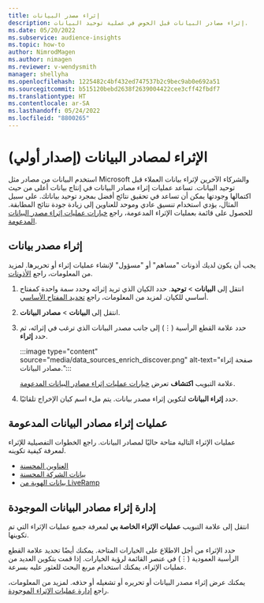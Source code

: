 ```yaml
---
title: إثراء مصدر البيانات
description: إثراء مصادر البيانات قبل الخوض في عملية توحيد البيانات.
ms.date: 05/20/2022
ms.subservice: audience-insights
ms.topic: how-to
author: NimrodMagen
ms.author: nimagen
ms.reviewer: v-wendysmith
manager: shellyha
ms.openlocfilehash: 1225482c4bf432ed747537b2c9bec9ab0e692a51
ms.sourcegitcommit: b515120bebd2638f2639004422cee3cff42fbdf7
ms.translationtype: HT
ms.contentlocale: ar-SA
ms.lasthandoff: 05/24/2022
ms.locfileid: "8800265"
---
```

# <a name="enrichment-for-data-sources-preview"></a>الإثراء لمصادر البيانات (إصدار أولي)

استخدم البيانات من مصادر مثل Microsoft والشركاء الآخرين لإثراء بيانات العملاء قبل توحيد البيانات. تساعد عمليات إثراء مصادر البيانات في إنتاج بيانات أعلى من حيث اكتمالها وجودتها يمكن أن تساعد في تحقيق نتائج أفضل بمجرد توحيد بياناتك. على سبيل المثال، يؤدي استخدام تنسيق عادي وموحد للعناوين إلى زيادة جودة نتائج المطابقة. للحصول على قائمة بعمليات الإثراء المدعومة، راجع [خيارات عمليات إثراء مصدر البيانات المدعومة](#supported-data-source-enrichments).

## <a name="enrich-a-data-source"></a>إثراء مصدر بيانات

يجب أن يكون لديك أذونات "مساهم" أو "مسؤول" لإنشاء عمليات إثراء أو تحريرها. لمزيد من المعلومات، راجع [الأذونات](permissions.md).  

1. انتقل إلى **البيانات** > **توحيد**. حدد الكيان الذي تريد إثرائه وحدد سمة واحدة كمفتاح أساسي للكيان. لمزيد من المعلومات، راجع [تحديد المفتاح الأساسي](map-entities.md#select-primary-key-and-semantic-type-for-attributes).

1. انتقل إلى **البيانات** > **مصادر البيانات**.

1. حدد علامة القطع الرأسية (&vellip;) إلى جانب مصدر البيانات الذي ترغب في إثرائه، ثم حدد **إثراء**.

   :::image type="content" source="media/data_sources_enrich_discover.png" alt-text="صفحة إثراء مصادر البيانات.":::

   علامة التبويب **اكتشاف** تعرض [خيارات عمليات إثراء مصادر البيانات المدعومة](#supported-data-source-enrichments).

1. حدد **إثراء البيانات** لتكوين إثراء مصدر بيانات. يتم ملء اسم كيان الإخراج تلقائيًا.

## <a name="supported-data-source-enrichments"></a>عمليات إثراء مصادر البيانات المدعومة

عمليات الإثراء التالية متاحة حاليًا لمصادر البيانات. راجع الخطوات التفصيلية للإثراء لمعرفة كيفية تكوينه.

- [العناوين المحسنة](enrichment-enhanced-addresses.md)
- [بيانات الشركة المحسنة](enrichment-enhanced-company-data.md)
- [بيانات الهوية من LiveRamp](enrichment-liveramp.md)

## <a name="manage-existing-data-source-enrichments"></a>إدارة إثراء مصادر البيانات الموجودة

انتقل إلى علامة التبويب **عمليات الإثراء الخاصة بي** لمعرفة جميع عمليات الإثراء التي تم تكوينها.

حدد الإثراء من أجل الاطلاع على الخيارات المتاحة. يمكنك أيضًا تحديد علامة القطع الرأسبة العمودية (&vellip;) في عنصر القائمة لرؤية الخيارات. إذا قمت بتكوين العديد من عمليات الإثراء، يمكنك استخدام مربع البحث للعثور عليه بسرعة.

يمكنك عرض إثراء مصدر البيانات أو تحريره أو تشغيله أو حذفه. لمزيد من المعلومات، راجع [إدارة عمليات الإثراء الموجودة](enrichment-hub.md).
